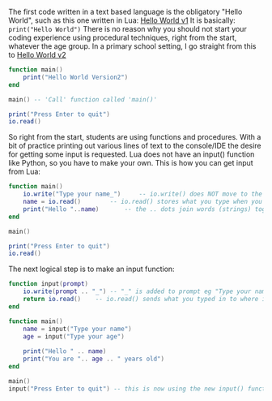 The first code written in a text based language is the obligatory "Hello World", such as this one written in Lua:
<a href="lua/HelloWorld.lua">Hello World v1</a>
It is basically:
`print("Hello World")`
There is no reason why you should not start your coding experience using procedural techniques, right from the start, whatever the age group.
In a primary school setting, I go straight from this to <a href="lua/HelloWorld2.lua">Hello World v2</a>
```lua
function main()
	print("Hello World Version2")
end

main() -- 'Call' function called 'main()'

print("Press Enter to quit")
io.read()
```
So right from the start, students are using functions and procedures.
With a bit of practice printing out various lines of text to the console/IDE the desire for getting some input is requested. Lua does not have an input() function like Python, so you have to make your own.
This is how you can get input from Lua:
```lua
function main()	
	io.write("Type your name_") 	-- io.write() does NOT move to the next line
	name = io.read()		-- io.read() stores what you type when you press Enter
	print("Hello "..name)		-- the .. dots join words (strings) together
end

main()

print("Press Enter to quit")
io.read()
```
The next logical step is to make an input function:
```lua
function input(prompt)
	io.write(prompt .. "_") -- "_" is added to prompt eg "Type your name_"
	return io.read()	-- io.read() sends what you typed in to where it was called
end

function main()
	name = input("Type your name")	
	age = input("Type your age")
	
	print("Hello " .. name)
	print("You are ".. age .. " years old")
end

main()
input("Press Enter to quit") -- this is now using the new input() function
```


